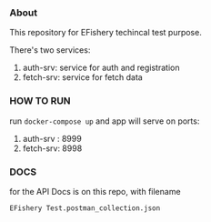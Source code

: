 ### About
This repository for EFishery techincal test purpose. 

There's two services:

1. auth-srv: service for auth and registration
2. fetch-srv: service for fetch data 
   

### HOW TO RUN

run `docker-compose up` and app will serve on ports:

1. auth-srv : 8999
2. fetch-srv: 8998

### DOCS
for the API Docs is on this repo, with filename 

`EFishery Test.postman_collection.json`
